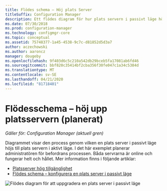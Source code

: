 ```yaml
---
title: Flödes schema – Höj plats Server
titleSuffix: Configuration Manager
description: Ett flödes diagram för hur plats servern i passivt läge höjs till aktiv i Configuration Manager.
ms.date: 07/30/2018
ms.prod: configuration-manager
ms.technology: configmgr-core
ms.topic: conceptual
ms.assetid: 75748377-1a45-4538-9c7c-d81852d5d3a7
author: aczechowski
ms.author: aaroncz
manager: dougeby
ms.openlocfilehash: 9f403d6c5c210a542db29bceb5fa17081ab6fd46
ms.sourcegitcommit: bbf820c35414bf2cba356f30fe047c1a34c5384d
ms.translationtype: MT
ms.contentlocale: sv-SE
ms.lasthandoff: 04/21/2020
ms.locfileid: "81718401"
---
```

# <a name="flowchart---promote-site-server-planned"></a>Flödesschema – höj upp platsservern (planerat)

*Gäller för: Configuration Manager (aktuell gren)*

Diagrammet visar den process genom vilken en plats server i passivt läge höjs till plats servern i aktivt läge. I det här exemplet planerar administratören för befordrans processen. Båda servrarna är online och fungerar helt och hållet. Mer information finns i följande artiklar:  
- [Platsserver hög tillgänglighet](site-server-high-availability.md)  
- [Flödes schema – konfigurera en plats server i passivt läge](passive-site-server-flowchart.md)

![Flödes diagram för att uppgradera en plats server i passivt läge](media/promote-site-server.png)
